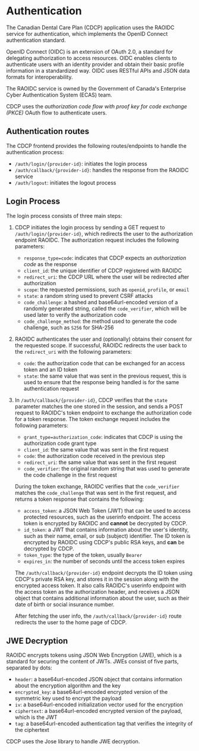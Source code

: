 # Authentication

The Canadian Dental Care Plan (CDCP) application uses the RAOIDC service for
authentication, which implements the OpenID Connect authentication standard.

OpenID Connect (OIDC) is an extension of OAuth 2.0, a standard for delegating
authorization to access resources. OIDC enables clients to authenticate users
with an identity provider and obtain their basic profile information in a
standardized way. OIDC uses RESTful APIs and JSON data formats for
interoperability.

The RAOIDC service is owned by the Government of Canada's Enterprise Cyber
Authentication System (ECAS) team.

CDCP uses the _authorization code flow with proof key for code exchange (PKCE)_
OAuth flow to authenticate users.

## Authentication routes

The CDCP frontend provides the following routes/endpoints to handle the
authentication process:

- `/auth/login/{provider-id}`: initiates the login process
- `/auth/callback/{provider-id}`: handles the response from the RAOIDC service
- `/auth/logout`: initiates the logout process

## Login Process

The login process consists of three main steps:

1. CDCP initiates the login process by sending a GET request to
   `/auth/login/{provider-id}`, which redirects the user to the authorization
   endpoint RAOIDC. The authorization request includes the following parameters:

   - `response_type=code`: indicates that CDCP expects an _authorization code_ as the response
   - `client_id`: the unique identifier of CDCP registered with RAOIDC
   - `redirect_uri`: the CDCP URL where the user will be redirected after authorization
   - `scope`: the requested permissions, such as `openid`, `profile`, or `email`
   - `state`: a random string used to prevent CSRF attacks
   - `code_challenge`: a hashed and base64url-encoded version of a randomly generated string,
     called the `code_verifier`, which will be used later to verify the authorization code
   - `code_challenge_method`: the method used to generate the code challenge, such as `S256` for SHA-256

1. RAOIDC authenticates the user and (optionally) obtains their consent for the
   requested scope. If successful, RAOIDC redirects the user back to the
   `redirect_uri` with the following parameters:

   - `code`: the authorization code that can be exchanged for an access token and an ID token
   - `state`: the same value that was sent in the previous request, this is used to ensure
     that the response being handled is for the same authentication request

1. In `/auth/callback/{provider-id}`, CDCP verifies that the `state` parameter
   matches the one stored in the session, and sends a POST request to RAOIDC's
   token endpoint to exchange the authorization code for a token response. The
   token exchange request includes the following parameters:

   - `grant_type=authorization_code`: indicates that CDCP is using the authorization code grant type
   - `client_id`: the same value that was sent in the first request
   - `code`: the authorization code received in the previous step
   - `redirect_uri`: the same value that was sent in the first request
   - `code_verifier`: the original random string that was used to generate the code challenge in the first request

   During the token exchange, RAOIDC verifies that the `code_verifier` matches
   the `code_challenge` that was sent in the first request, and returns a token
   response that contains the following:

   - `access_token`: a JSON Web Token (JWT) that can be used to access protected
     resources, such as the userinfo endpoint. The access token is encrypted by
     RAOIDC and **cannot** be decrypted by CDCP.
   - `id_token`: a JWT that contains information about the user's identity, such
     as their name, email, or sub (subject) identifier. The ID token is encrypted
     by RAOIDC using CDCP's public RSA keys, and **can** be decrypted by CDCP.
   - `token_type`: the type of the token, usually `Bearer`
   - `expires_in`: the number of seconds until the access token expires

   The `/auth/callback/{provider-id}` endpoint decrypts the ID token using
   CDCP's private RSA key, and stores it in the session along with the encrypted
   access token. It also calls RAOIDC's userinfo endpoint with the access token
   as the authorization header, and receives a JSON object that contains
   additional information about the user, such as their date of birth or social
   insurance number.

   After fetching the user info, the `/auth/callback/{provider-id}` route
   redirects the user to the home page of CDCP.

## JWE Decryption

RAOIDC encrypts tokens using JSON Web Encryption (JWE), which is a standard for
securing the content of JWTs. JWEs consist of five parts, separated by dots:

- `header`: a base64url-encoded JSON object that contains information about the
  encryption algorithm and the key
- `encrypted_key`: a base64url-encoded encrypted version of the symmetric key
  used to encrypt the payload
- `iv`: a base64url-encoded initialization vector used for the encryption
- `ciphertext`: a base64url-encoded encrypted version of the payload, which is
  the JWT
- `tag`: a base64url-encoded authentication tag that verifies the integrity of
  the ciphertext

CDCP uses the Jose library to handle JWE decryption.
